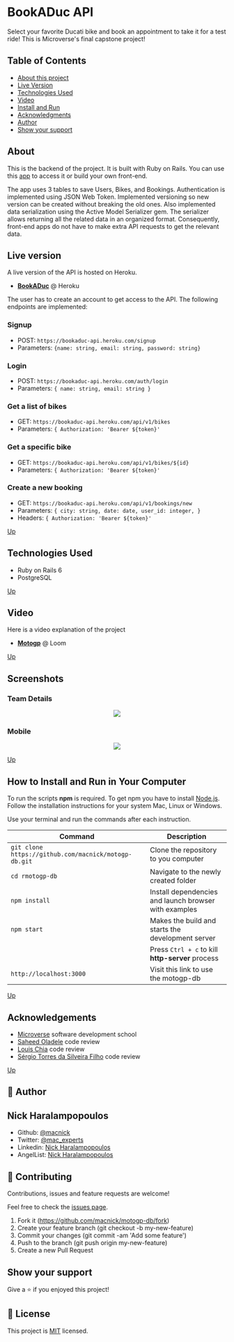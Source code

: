 # BookADuc API

Select your favorite Ducati bike and book an appointment to take it for a test ride! This is Microverse's final capstone project!

## Table of Contents

- [About this project](#About)
- [Live Version](#Live-version)
- [Technologies Used](#Technologies-Used)
- [Video](#Video)
- [Install and Run](#How-to-Install-and-Run-in-Your-Computer)
- [Acknowledgments](#Acknowledgments)
- [Author](#Author)
- [Show your support](#Show-your-support)

## About

This is the backend of the project. It is built with Ruby on Rails. You can use this [app](#link_to_front_end) to access it or build your own front-end.

The app uses 3 tables to save Users, Bikes, and Bookings. Authentication is implemented using JSON Web Token. Implemented versioning so new version can be created without breaking the old ones. Also implemented data serialization using the Active Model Serializer gem. The serializer allows returning all the related data in an organized format. Consequently, front-end apps do not have to make extra API requests to get the relevant data.

## Live version

A live version of the API is hosted on Heroku.

- [**BookADuc**](https://heroku/) @ Heroku

The user has to create an account to get access to the API. The following endpoints are implemented:

### Signup

- POST: `https://bookaduc-api.heroku.com/signup`
- Parameters: `{name: string, email: string, password: string}`

### Login

- POST: `https://bookaduc-api.heroku.com/auth/login`
- Parameters: `{ name: string, email: string }`

### Get a list of bikes

- GET: `https://bookaduc-api.heroku.com/api/v1/bikes`
- Parameters: `{ Authorization: 'Bearer ${token}'`

### Get a specific bike

- GET: `https://bookaduc-api.heroku.com/api/v1/bikes/${id}`
- Parameters: `{ Authorization: 'Bearer ${token}'`

### Create a new booking

- GET: `https://bookaduc-api.heroku.com/api/v1/bookings/new`
- Parameters: `{ city: string, date: date, user_id: integer, }`
- Headers: `{ Authorization: 'Bearer ${token}'`

[Up](#Table-of-Contents)

## Technologies Used

- Ruby on Rails 6
- PostgreSQL

[Up](#Table-of-Contents)

## Video

Here is a video explanation of the project

- [**Motogp**](https://www.loom.com/share/1d4c318ce48a43bcac3e2f1e5590911f) @ Loom

[Up](#Table-of-Contents)

## Screenshots

### Team Details

<p align="center">
<img src="src/assets/img/screenshot2.png">
</p>

### Mobile

<p align="center">
<img src="src/assets/img/screenshot3.png">
</p>

[Up](#Table-of-Contents)

## How to Install and Run in Your Computer

To run the scripts **npm** is required. To get npm you have to install [Node.js](https://nodejs.org). Follow the installation instructions for your system Mac, Linux or Windows.

Use your terminal and run the commands after each instruction.

| Command                                              | Description                                           |
| ---------------------------------------------------- | ----------------------------------------------------- |
| `git clone https://github.com/macnick/motogp-db.git` | Clone the repository to you computer                  |
| `cd rmotogp-db`                                      | Navigate to the newly created folder                  |
| `npm install`                                        | Install dependencies and launch browser with examples |
| `npm start`                                          | Makes the build and starts the development server     |
|                                                      | Press `Ctrl + c` to kill **http-server** process      |
| `http://localhost:3000`                              | Visit this link to use the motogp-db                  |

[Up](#Table-of-Contents)

## Acknowledgements

- [Microverse](https://www.microverse.org) software development school
- [Saheed Oladele](https://github.com/suretrust) code review
- [Louis Chia](https://github.com/shloch) code review
- [Sérgio Torres da Silveira Filho](https://github.com/Torres-ssf) code review

[Up](#Table-of-Contents)

## 👤 Author

## Nick Haralampopoulos

- Github: [@macnick](https://github.com/macnick)
- Twitter: [@mac_experts](https://twitter.com/mac_experts)
- Linkedin: [Nick Haralampopoulos](https://www.linkedin.com/in/nick-haralampopoulos/)
- AngelList: [Nick Haralampopoulos](https://angel.co/u/nick-haralampopoulos)

## 🤝 Contributing

Contributions, issues and feature requests are welcome!

Feel free to check the [issues page](https://github.com/macnick/motogp-db/issues).

1. Fork it (https://github.com/macnick/motogp-db/fork)
2. Create your feature branch (git checkout -b my-new-feature)
3. Commit your changes (git commit -am 'Add some feature')
4. Push to the branch (git push origin my-new-feature)
5. Create a new Pull Request

## Show your support

Give a ⭐️ if you enjoyed this project!

## 📝 License

This project is [MIT](lic.url) licensed.
